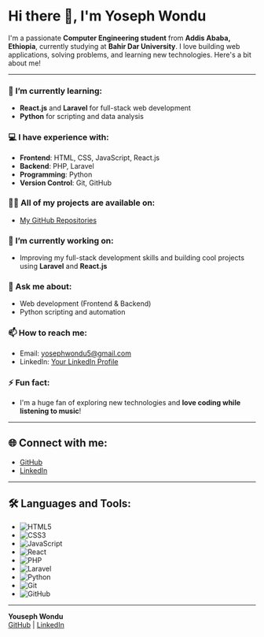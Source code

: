 # Hi there 👋, I'm Yoseph Wondu

I'm a passionate **Computer Engineering student** from **Addis Ababa, Ethiopia**, currently studying at **Bahir Dar University**. I love building web applications, solving problems, and learning new technologies. Here's a bit about me!

---

### 🔭 I’m currently learning:
- **React.js** and **Laravel** for full-stack web development
- **Python** for scripting and data analysis

### 💻 I have experience with:
- **Frontend**: HTML, CSS, JavaScript, React.js
- **Backend**: PHP, Laravel
- **Programming**: Python
- **Version Control**: Git, GitHub

### 👨‍💻 All of my projects are available on:
- [My GitHub Repositories](https://github.com/your-username)

### 🌱 I’m currently working on:
- Improving my full-stack development skills and building cool projects using **Laravel** and **React.js**

### 💬 Ask me about:
- Web development (Frontend & Backend)
- Python scripting and automation

### 📫 How to reach me:
- Email: [yosephwondu5@gmail.com](mailto:yosephwondu5@gmail.com)
- LinkedIn: [Your LinkedIn Profile](https://www.linkedin.com/in/yoseph-wondu-b610272a6?utm_source=share&utm_campaign=share_via&utm_content=profile&utm_medium=android_app)

### ⚡ Fun fact:
- I'm a huge fan of exploring new technologies and **love coding while listening to music**!

---

## 🌐 Connect with me:
- [GitHub](https://github.com/yosephw17)
- [LinkedIn]([https://linkedin.com/in/your-linkedin](https://www.linkedin.com/in/yoseph-wondu-b610272a6?utm_source=share&utm_campaign=share_via&utm_content=profile&utm_medium=android_app))

---

## 🛠️ Languages and Tools:
- ![HTML5](https://img.shields.io/badge/HTML5-E34F26?style=flat-square&logo=html5&logoColor=white)
- ![CSS3](https://img.shields.io/badge/CSS3-1572B6?style=flat-square&logo=css3&logoColor=white)
- ![JavaScript](https://img.shields.io/badge/JavaScript-F7DF1E?style=flat-square&logo=javascript&logoColor=black)
- ![React](https://img.shields.io/badge/React-61DAFB?style=flat-square&logo=react&logoColor=black)
- ![PHP](https://img.shields.io/badge/PHP-777BB4?style=flat-square&logo=php&logoColor=white)
- ![Laravel](https://img.shields.io/badge/Laravel-FF2D20?style=flat-square&logo=laravel&logoColor=white)
- ![Python](https://img.shields.io/badge/Python-3776AB?style=flat-square&logo=python&logoColor=white)
- ![Git](https://img.shields.io/badge/Git-F05032?style=flat-square&logo=git&logoColor=white)
- ![GitHub](https://img.shields.io/badge/GitHub-181717?style=flat-square&logo=github&logoColor=white)

---

**Youseph Wondu**  
[GitHub]([https://github.com/your-username](https://github.com/yosephw17)) | [LinkedIn]([https://linkedin.com/in/your-linkedin](https://www.linkedin.com/in/yoseph-wondu-b610272a6?utm_source=share&utm_campaign=share_via&utm_content=profile&utm_medium=android_app))
